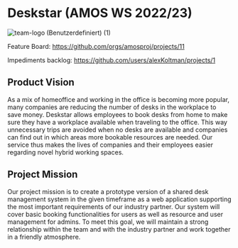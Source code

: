 # Deskstar (AMOS WS 2022/23)

![team-logo (Benutzerdefiniert) (1)](https://user-images.githubusercontent.com/115994315/196995975-d1c19859-03c3-4ae4-be0a-c109f10d0356.png)

Feature Board: https://github.com/orgs/amosproj/projects/11

Impediments backlog: https://github.com/users/alexKoltman/projects/1

Product Vision
---------------
As a mix of homeoffice and working in the office is becoming more popular, many companies are reducing the number of desks in the workplace to save money. Deskstar allows employees to book desks from home to make sure they have a workplace available when traveling to the office. This way unnecessary trips are avoided when no desks are available and companies can find out in which areas more bookable resources are needed. Our service thus makes the lives of companies and their employees easier regarding novel hybrid working spaces.

Project Mission
---------------
Our project mission is to create a prototype version of a shared desk management system in the given timeframe as a web application supporting the most important requirements of our industry partner. Our system will cover basic booking functionalities for users as well as resource and user management for admins. To meet this goal, we will maintain a strong relationship within the team and with the industry partner and work together in a friendly atmosphere. 
